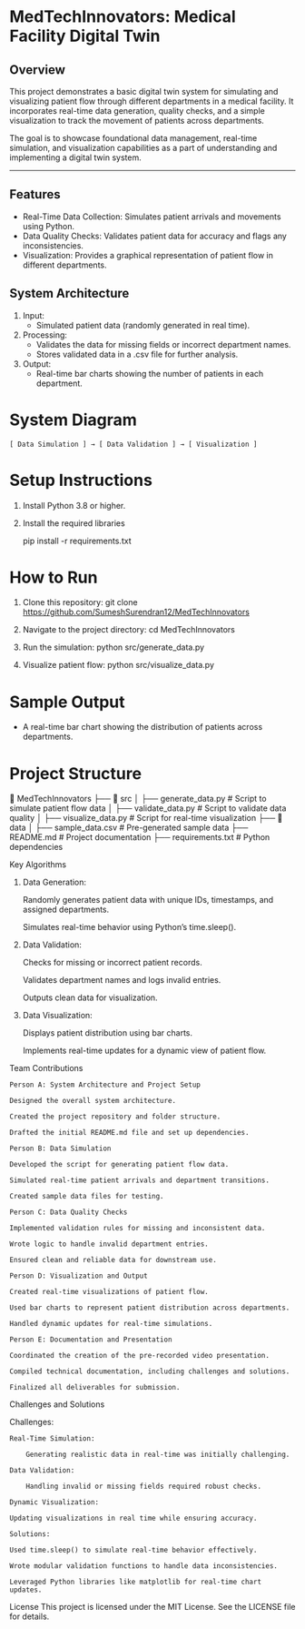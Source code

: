 # MedTechInnovators: Medical Facility Digital Twin

## Overview
This project demonstrates a basic digital twin system for simulating and visualizing patient flow through different departments in a medical facility. It incorporates real-time data generation, quality checks, and a simple visualization to track the movement of patients across departments.

The goal is to showcase foundational data management, real-time simulation, and visualization capabilities as a part of understanding and implementing a digital twin system.

---

## Features
- Real-Time Data Collection: Simulates patient arrivals and movements using Python.
- Data Quality Checks: Validates patient data for accuracy and flags any inconsistencies.
- Visualization: Provides a graphical representation of patient flow in different departments.

## System Architecture

1. Input:
    - Simulated patient data (randomly generated in real time).
2. Processing:
    - Validates the data for missing fields or incorrect department names.
    - Stores validated data in a .csv file for further analysis.
3. Output:
    - Real-time bar charts showing the number of patients in each department.

# System Diagram

    [ Data Simulation ] → [ Data Validation ] → [ Visualization ]

# Setup Instructions

1. Install Python 3.8 or higher.
2. Install the required libraries

    pip install -r requirements.txt

# How to Run

1. Clone this repository:
    git clone <https://github.com/SumeshSurendran12/MedTechInnovators>

2. Navigate to the project directory:
    cd MedTechInnovators

3. Run the simulation:
    python src/generate_data.py

4. Visualize patient flow:
    python src/visualize_data.py

# Sample Output

- A real-time bar chart showing the distribution of patients across departments.

# Project Structure

📂 MedTechInnovators
 ├── 📂 src
 │     ├── generate_data.py      # Script to simulate patient flow data
 │     ├── validate_data.py      # Script to validate data quality
 │     ├── visualize_data.py     # Script for real-time visualization
 ├── 📂 data
 │     ├── sample_data.csv       # Pre-generated sample data
 ├── README.md                   # Project documentation
 ├── requirements.txt            # Python dependencies

Key Algorithms

1. Data Generation:

    Randomly generates patient data with unique IDs, timestamps, and assigned departments.

    Simulates real-time behavior using Python’s time.sleep().

2. Data Validation:

    Checks for missing or incorrect patient records.

    Validates department names and logs invalid entries.

    Outputs clean data for visualization.

3. Data Visualization:

    Displays patient distribution using bar charts.

    Implements real-time updates for a dynamic view of patient flow.

Team Contributions

    Person A: System Architecture and Project Setup

    Designed the overall system architecture.
    
    Created the project repository and folder structure.
    
    Drafted the initial README.md file and set up dependencies.

    Person B: Data Simulation

    Developed the script for generating patient flow data.

    Simulated real-time patient arrivals and department transitions.
    
    Created sample data files for testing.
    
    Person C: Data Quality Checks

    Implemented validation rules for missing and inconsistent data.
    
    Wrote logic to handle invalid department entries.
    
    Ensured clean and reliable data for downstream use.
    
    Person D: Visualization and Output

    Created real-time visualizations of patient flow.

    Used bar charts to represent patient distribution across departments.
    
    Handled dynamic updates for real-time simulations.
    
    Person E: Documentation and Presentation

    Coordinated the creation of the pre-recorded video presentation.
    
    Compiled technical documentation, including challenges and solutions.
    
    Finalized all deliverables for submission.

Challenges and Solutions

Challenges:

    Real-Time Simulation:
        
        Generating realistic data in real-time was initially challenging.
    
    Data Validation:
        
        Handling invalid or missing fields required robust checks.
    
    Dynamic Visualization:
    
    Updating visualizations in real time while ensuring accuracy.
    
    Solutions:
    
    Used time.sleep() to simulate real-time behavior effectively.
    
    Wrote modular validation functions to handle data inconsistencies.
    
    Leveraged Python libraries like matplotlib for real-time chart updates.

License
This project is licensed under the MIT License. See the LICENSE file for details.
